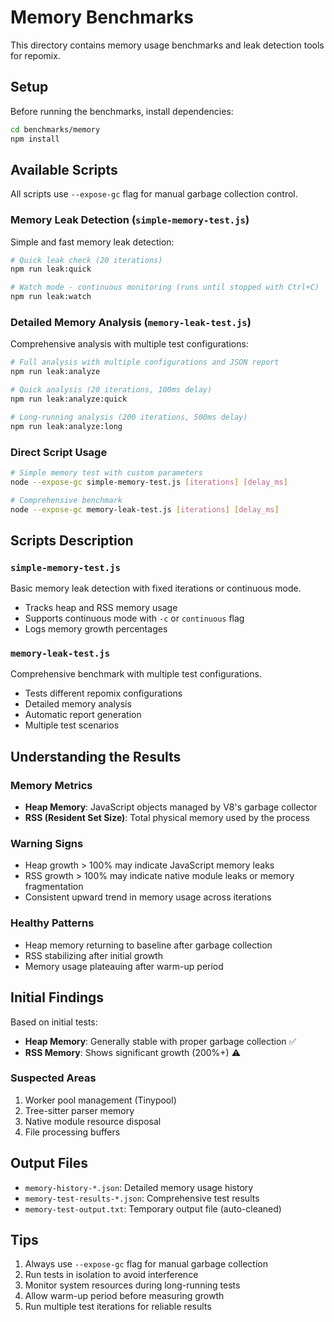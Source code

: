 # Memory Benchmarks

This directory contains memory usage benchmarks and leak detection tools for repomix.

## Setup

Before running the benchmarks, install dependencies:

```bash
cd benchmarks/memory
npm install
```

## Available Scripts

All scripts use `--expose-gc` flag for manual garbage collection control.

### Memory Leak Detection (`simple-memory-test.js`)

Simple and fast memory leak detection:

```bash
# Quick leak check (20 iterations)
npm run leak:quick

# Watch mode - continuous monitoring (runs until stopped with Ctrl+C)
npm run leak:watch
```

### Detailed Memory Analysis (`memory-leak-test.js`)

Comprehensive analysis with multiple test configurations:

```bash
# Full analysis with multiple configurations and JSON report
npm run leak:analyze

# Quick analysis (20 iterations, 100ms delay)
npm run leak:analyze:quick

# Long-running analysis (200 iterations, 500ms delay)
npm run leak:analyze:long
```

### Direct Script Usage

```bash
# Simple memory test with custom parameters
node --expose-gc simple-memory-test.js [iterations] [delay_ms]

# Comprehensive benchmark
node --expose-gc memory-leak-test.js [iterations] [delay_ms]
```

## Scripts Description

### `simple-memory-test.js`
Basic memory leak detection with fixed iterations or continuous mode.
- Tracks heap and RSS memory usage
- Supports continuous mode with `-c` or `continuous` flag
- Logs memory growth percentages

### `memory-leak-test.js`
Comprehensive benchmark with multiple test configurations.
- Tests different repomix configurations
- Detailed memory analysis
- Automatic report generation
- Multiple test scenarios

## Understanding the Results

### Memory Metrics

- **Heap Memory**: JavaScript objects managed by V8's garbage collector
- **RSS (Resident Set Size)**: Total physical memory used by the process

### Warning Signs

- Heap growth > 100% may indicate JavaScript memory leaks
- RSS growth > 100% may indicate native module leaks or memory fragmentation
- Consistent upward trend in memory usage across iterations

### Healthy Patterns

- Heap memory returning to baseline after garbage collection
- RSS stabilizing after initial growth
- Memory usage plateauing after warm-up period

## Initial Findings

Based on initial tests:
- **Heap Memory**: Generally stable with proper garbage collection ✅
- **RSS Memory**: Shows significant growth (200%+) ⚠️

### Suspected Areas

1. Worker pool management (Tinypool)
2. Tree-sitter parser memory
3. Native module resource disposal
4. File processing buffers

## Output Files

- `memory-history-*.json`: Detailed memory usage history
- `memory-test-results-*.json`: Comprehensive test results
- `memory-test-output.txt`: Temporary output file (auto-cleaned)

## Tips

1. Always use `--expose-gc` flag for manual garbage collection
2. Run tests in isolation to avoid interference
3. Monitor system resources during long-running tests
4. Allow warm-up period before measuring growth
5. Run multiple test iterations for reliable results